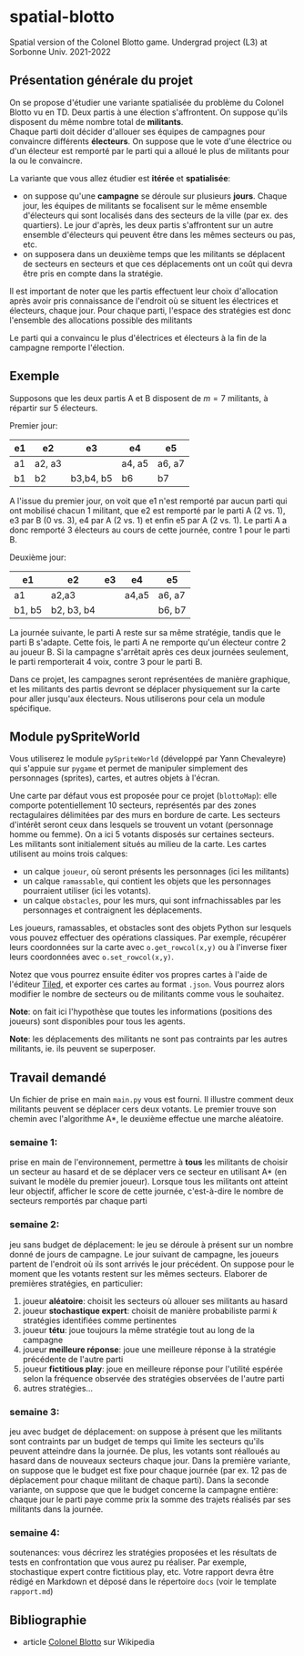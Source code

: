 # spatial-blotto
Spatial version of the Colonel Blotto game. Undergrad project (L3) at Sorbonne Univ. 2021-2022

## Présentation générale du projet

On se propose d'étudier une variante spatialisée du problème du Colonel Blotto vu en TD.
Deux partis à une élection s'affrontent. On suppose qu'ils disposent du même nombre total de **militants**.  
Chaque parti doit décider d'allouer ses équipes de campagnes pour convaincre différents **électeurs**.
On suppose que le vote d'une électrice ou d'un électeur est remporté par le parti qui a alloué le plus de militants pour la ou le convaincre.

La variante que vous allez étudier est **itérée** et **spatialisée**:
* on suppose qu'une **campagne** se déroule sur plusieurs **jours**. Chaque jour, les équipes de militants se focalisent sur le même ensemble d'électeurs qui sont localisés dans des secteurs de la ville (par ex. des quartiers). Le jour d'après, les deux partis s'affrontent sur un autre ensemble d'électeurs qui peuvent être dans les mêmes secteurs ou pas, etc.
* on supposera dans un deuxième temps que les militants se déplacent de secteurs en secteurs et que ces déplacements ont un coût qui devra être pris en compte dans la stratégie.

Il est important de noter que les partis effectuent leur choix d'allocation après avoir pris connaissance de l'endroit où se situent les électrices et électeurs, chaque jour. Pour chaque parti, l'espace des stratégies est donc l'ensemble des allocations possible des militants

Le parti qui a convaincu le plus d'électrices et électeurs à la fin de la campagne remporte l'élection.

## Exemple

Supposons que les deux partis A et B disposent de $m=7$ militants, à répartir sur 5 électeurs.

Premier jour:

| e1 | e2 | e3 | e4 | e5 |
|---|---|---|---|---|
| a1 | a2, a3 | | a4, a5 | a6, a7 |
| b1 | b2 | b3,b4, b5| b6 | b7 |

A l'issue du premier jour, on voit que e1 n'est remporté par aucun parti qui ont mobilisé chacun 1 militant, que e2 est remporté par le parti A (2 vs. 1), e3 par B (0 vs. 3), e4 par A (2 vs. 1) et enfin e5 par A (2 vs. 1).
Le parti A a donc remporté 3 électeurs au cours de cette journée, contre 1 pour le parti B.  

Deuxième jour:

| e1 | e2 | e3 | e4 | e5 |
|---|---|---|---|---|
| a1 | a2,a3 | | a4,a5 | a6, a7 |
| b1, b5 | b2, b3, b4 |  |  | b6, b7 |

La journée suivante, le parti A reste sur sa même stratégie, tandis que le parti B s'adapte. Cette fois, le parti A ne remporte qu'un électeur contre 2 au joueur B.
Si la campagne s'arrêtait après ces deux journées seulement, le parti remporterait 4 voix, contre 3 pour le parti B.   



Dans ce projet, les campagnes seront représentées de manière graphique, et les militants des partis devront se déplacer physiquement sur la carte pour aller jusqu'aux électeurs.  Nous utiliserons pour cela un module spécifique.



## Module pySpriteWorld

Vous utiliserez le module `pySpriteWorld` (développé par Yann Chevaleyre) qui s'appuie sur `pygame` et permet de manipuler simplement des personnages (sprites), cartes, et autres objets à l'écran.

Une carte par défaut vous est proposée pour ce projet (`blottoMap`): elle comporte potentiellement 10 secteurs, représentés par des zones rectagulaires délimitées par des murs en bordure de carte. Les secteurs d'intérêt seront ceux dans lesquels se trouvent un votant (personnage homme ou femme). On a ici 5 votants disposés sur certaines secteurs.  
Les militants sont initialement situés au milieu de la carte.
Les cartes utilisent au moins trois calques:

* un calque `joueur`, où seront présents les personnages (ici les militants)
* un calque `ramassable`, qui contient les objets que les personnages pourraient utiliser (ici les votants).
* un calque `obstacles`, pour les murs, qui sont infrnachissables par les personnages et contraignent les déplacements.

Les joueurs, ramassables, et obstacles sont des objets Python sur lesquels vous pouvez effectuer des opérations classiques.
Par exemple, récupérer leurs coordonnées sur la carte avec `o.get_rowcol(x,y)` ou à l'inverse fixer leurs coordonnées avec `o.set_rowcol(x,y)`.


Notez que vous pourrez ensuite éditer vos propres cartes à l'aide de l'éditeur [Tiled](https://www.mapeditor.org/), et exporter ces cartes au format `.json`. Vous pourrez alors modifier le nombre de secteurs ou de militants comme vous le souhaitez.

**Note**: on fait ici l'hypothèse que toutes les informations (positions des joueurs) sont disponibles pour tous les agents.

**Note**: les déplacements des militants ne sont pas contraints par les autres militants, ie. ils peuvent se superposer.

## Travail demandé

Un fichier de prise en main `main.py` vous est fourni. Il illustre comment deux militants peuvent se déplacer cers deux votants. Le premier trouve son chemin avec l'algorithme A*, le deuxième effectue une marche aléatoire.

### semaine 1:
prise en main de l'environnement, permettre à **tous** les militants de choisir un secteur au hasard et de se déplacer vers ce secteur en utilisant A* (en suivant le modèle du premier joueur). Lorsque tous les militants ont atteint leur objectif, afficher le score de cette journée, c'est-à-dire le nombre de secteurs remportés par chaque parti

### semaine 2:
jeu sans budget de déplacement: le jeu se déroule à présent sur un nombre donné de jours de campagne. Le jour suivant de campagne, les joueurs partent de l'endroit où ils sont arrivés le jour précédent. On suppose pour le moment que les votants restent sur les mêmes secteurs.
Elaborer de premières stratégies, en particulier:
1. joueur **aléatoire**: choisit les secteurs où allouer ses militants au hasard
2. joueur **stochastique expert**: choisit de manière probabiliste parmi $k$ stratégies identifiées comme pertinentes
3. joueur **tétu**: joue toujours la même stratégie tout au long de la campagne
4. joueur **meilleure réponse**: joue une meilleure réponse à la stratégie précédente de l'autre parti
5. joueur **fictitious play**: joue en meilleure réponse pour l'utilité espérée selon la fréquence observée des stratégies observées de l'autre parti
6. autres stratégies...

### semaine 3:
jeu avec budget de déplacement: on suppose à présent que les militants sont contraints par un budget de temps qui limite les secteurs qu'ils peuvent atteindre dans la journée. De plus, les votants sont réalloués au hasard dans de nouveaux secteurs chaque jour.
Dans la première variante, on suppose que le budget est fixe pour chaque journée (par ex. 12 pas de déplacement pour chaque militant de chaque parti). Dans la seconde variante, on suppose que que le budget concerne la campagne entière: chaque jour le parti paye comme prix la somme des trajets réalisés par ses militants dans la journée.

### semaine 4:
soutenances: vous décrirez les stratégies proposées et les résultats de tests en confrontation que vous aurez pu réaliser. Par exemple, stochastique expert contre fictitious play, etc.
Votre rapport devra être rédigé en Markdown et déposé dans le répertoire `docs` (voir le template `rapport.md`)


## Bibliographie

* article [Colonel Blotto](https://en.wikipedia.org/wiki/Blotto_game) sur Wikipedia
